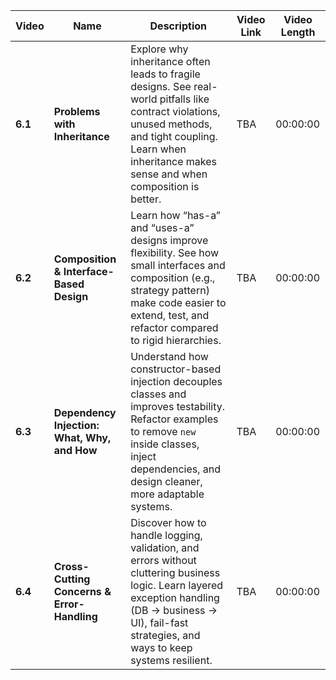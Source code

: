 | Video   | Name                                         | Description                                                                                                                                                                                                      | Video Link | Video Length |
| ------- | -------------------------------------------- | ---------------------------------------------------------------------------------------------------------------------------------------------------------------------------------------------------------------- | ---------- | ------------ |
| **6.1** | **Problems with Inheritance**                | Explore why inheritance often leads to fragile designs. See real-world pitfalls like contract violations, unused methods, and tight coupling. Learn when inheritance makes sense and when composition is better. | TBA        | 00:00:00       |
| **6.2** | **Composition & Interface-Based Design**     | Learn how “has-a” and “uses-a” designs improve flexibility. See how small interfaces and composition (e.g., strategy pattern) make code easier to extend, test, and refactor compared to rigid hierarchies.      | TBA        | 00:00:00       |
| **6.3** | **Dependency Injection: What, Why, and How** | Understand how constructor-based injection decouples classes and improves testability. Refactor examples to remove `new` inside classes, inject dependencies, and design cleaner, more adaptable systems.        | TBA        | 00:00:00       |
| **6.4** | **Cross-Cutting Concerns & Error-Handling**  | Discover how to handle logging, validation, and errors without cluttering business logic. Learn layered exception handling (DB → business → UI), fail-fast strategies, and ways to keep systems resilient.       | TBA        | 00:00:00       |
